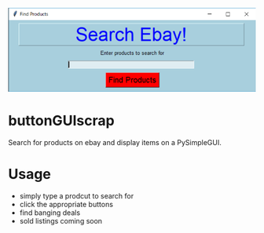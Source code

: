 ![alt text](https://github.com/jglatts/scrap-gui/blob/master/gui_ebay.png)
# buttonGUIscrap
Search for products on ebay and display items on a PySimpleGUI.
# Usage
  - simply type a prodcut to search for
  - click the appropriate buttons
  - find banging deals
  - sold listings coming soon


